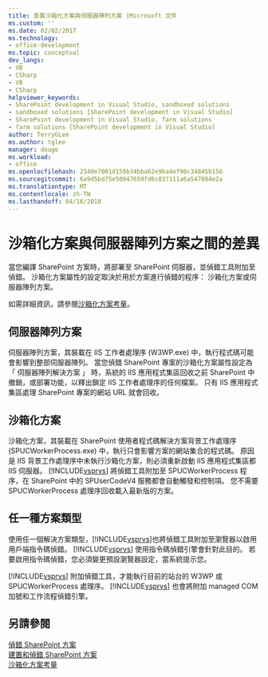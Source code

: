 ```yaml
---
title: 差異沙箱化方案與伺服器陣列方案 |Microsoft 文件
ms.custom: ''
ms.date: 02/02/2017
ms.technology:
- office-development
ms.topic: conceptual
dev_langs:
- VB
- CSharp
- VB
- CSharp
helpviewer_keywords:
- SharePoint development in Visual Studio, sandboxed solutions
- sandboxed solutions [SharePoint development in Visual Studio]
- SharePoint development in Visual Studio, farm solutions
- farm solutions [SharePoint development in Visual Studio]
author: TerryGLee
ms.author: tglee
manager: douge
ms.workload:
- office
ms.openlocfilehash: 2340e7001d159b34bba62e9ba4ef90c34845b156
ms.sourcegitcommit: 6a9d5bd75e50947659fd6c837111a6a547884e2a
ms.translationtype: MT
ms.contentlocale: zh-TW
ms.lasthandoff: 04/16/2018
---
```

# <a name="differences-between-sandboxed-and-farm-solutions"></a>沙箱化方案與伺服器陣列方案之間的差異
  當您編譯 SharePoint 方案時，將部署至 SharePoint 伺服器，並偵錯工具附加至偵錯。 沙箱化方案屬性的設定取決於用於方案進行偵錯的程序： 沙箱化方案或伺服器陣列方案。  
  
 如需詳細資訊，請參閱[沙箱化方案考量](../sharepoint/sandboxed-solution-considerations.md)。  
  
## <a name="farm-solutions"></a>伺服器陣列方案  
 伺服器陣列方案，其裝載在 IIS 工作者處理序 (W3WP.exe) 中，執行程式碼可能會影響到整部伺服器陣列。 當您偵錯 SharePoint 專案的沙箱化方案屬性設定為 「 伺服器陣列解決方案 」 時，系統的 IIS 應用程式集區回收之前 SharePoint 中撤銷，或部署功能，以釋出鎖定 IIS 工作者處理序的任何檔案。 只有 IIS 應用程式集區處理 SharePoint 專案的網站 URL 就會回收。  
  
## <a name="sandboxed-solutions"></a>沙箱化方案  
 沙箱化方案，其裝載在 SharePoint 使用者程式碼解決方案背景工作處理序 (SPUCWorkerProcess.exe) 中，執行只會影響方案的網站集合的程式碼。 原因是 IIS 背景工作處理序中未執行沙箱化方案，則必須重新啟動 IIS 應用程式集區都 IIS 伺服器。 [!INCLUDE[vsprvs](../sharepoint/includes/vsprvs-md.md)] 將偵錯工具附加至 SPUCWorkerProcess 程序，在 SharePoint 中的 SPUserCodeV4 服務都會自動觸發和控制項。 您不需要 SPUCWorkerProcess 處理序回收載入最新版的方案。  
  
## <a name="either-type-of-solution"></a>任一種方案類型  
 使用任一個解決方案類型，[!INCLUDE[vsprvs](../sharepoint/includes/vsprvs-md.md)]也將偵錯工具附加至瀏覽器以啟用用戶端指令碼偵錯。 [!INCLUDE[vsprvs](../sharepoint/includes/vsprvs-md.md)] 使用指令碼偵錯引擎會針對此目的。 若要啟用指令碼偵錯，您必須變更預設瀏覽器設定，當系統提示您。  
  
 [!INCLUDE[vsprvs](../sharepoint/includes/vsprvs-md.md)] 附加偵錯工具，才能執行目前的站台的 W3WP 或 SPUCWorkerProcess 處理序。 [!INCLUDE[vsprvs](../sharepoint/includes/vsprvs-md.md)] 也會將附加 managed COM 加號和工作流程偵錯引擎。  
  
## <a name="see-also"></a>另請參閱  
 [偵錯 SharePoint 方案](../sharepoint/debugging-sharepoint-solutions.md)   
 [建置和偵錯 SharePoint 方案](../sharepoint/building-and-debugging-sharepoint-solutions.md)   
 [沙箱化方案考量](../sharepoint/sandboxed-solution-considerations.md)  
  
  